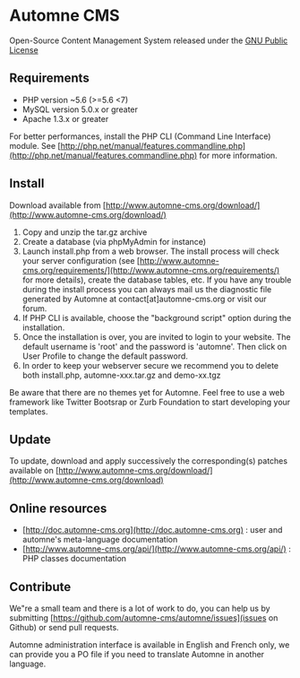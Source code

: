 # Automne CMS

Open-Source Content Management System released under the [GNU Public License](https://github.com/textmate/textmate)

## Requirements

 - PHP version ~5.6 (>=5.6 <7)
 - MySQL version 5.0.x or greater
 - Apache 1.3.x or greater
	
For better performances, install the PHP CLI (Command Line Interface) module. See [http://php.net/manual/features.commandline.php](http://php.net/manual/features.commandline.php) for more information.

## Install

Download available from [http://www.automne-cms.org/download/](http://www.automne-cms.org/download/)

 1. Copy and unzip the tar.gz archive
 2. Create a database (via phpMyAdmin for instance)
 3. Launch install.php from a web browser. The install process will check your server configuration (see [http://www.automne-cms.org/requirements/](http://www.automne-cms.org/requirements/) for more details), create the database tables, etc.
	If you have any trouble during the install process you can always mail us the diagnostic file generated by Automne at contact[at]automne-cms.org or visit our forum.
 4. If PHP CLI is available, choose the "background script" option during the installation.
 5. Once the installation is over, you are invited to login to your website. The default username is 'root' and the password is 'automne'. Then click on User Profile to change the default password.
 6. In order to keep your webserver secure we recommend you to delete both install.php, automne-xxx.tar.gz and demo-xx.tgz

Be aware that there are no themes yet for Automne. Feel free to use a web framework like Twitter Bootsrap or Zurb Foundation to start developing your templates.
	
## Update
	
To update, download and apply successively the corresponding(s) patches available on [http://www.automne-cms.org/download/](http://www.automne-cms.org/download)

## Online resources

 - [http://doc.automne-cms.org](http://doc.automne-cms.org) : user and automne's meta-language documentation
 - [http://www.automne-cms.org/api/](http://www.automne-cms.org/api/) : PHP classes documentation

## Contribute

We"re a small team and there is a lot of work to do, you can help us by submitting [https://github.com/automne-cms/automne/issues](issues on Github) or send pull requests.

Automne administration interface is available in English and French only, we can provide you a PO file if you need to translate Automne in another language.
